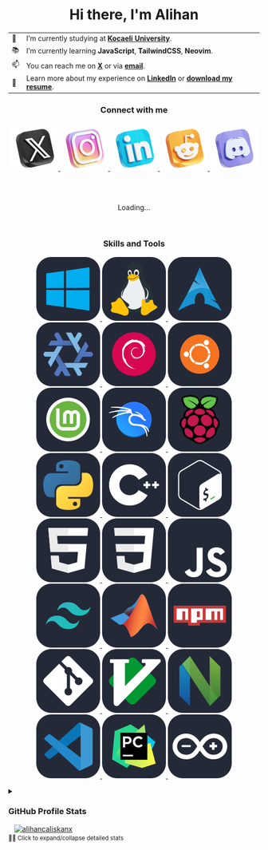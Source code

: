 <h1 align="center">Hi there, I'm Alihan</h1>

<table border="0" align="center">
    <tr>
        <td>👔</td>
        <td>I’m currently studying at <b><a href="https://www.carevoyance.com/" target="_blank">Kocaeli University</a></b>.</td>
    </tr>
    <tr>
        <td>📚</td>
        <td>I’m currently learning <b>JavaScript</b>, <b>TailwindCSS</b>, <b>Neovim</b>.</td>
    </tr>
    <!-- <tr>
        <td>🤝</td>
        <td>I’m looking for help maintaining and growing <b><a href="" target="_blank">Autonomous</a></b>.</td>
    </tr> -->
    <tr>
        <td>📫</td>
        <td>You can reach me on <b><a href="https://x.com/AlihanCaliskanx/" target="_blank">X</a></b> or via <b><a href="mailto:alihancaliskan@workmail.com" target="_blank">email</a></b>.</td>
    </tr>
    <tr>
        <td>📄</td>
        <td>Learn more about my experience on <b><a href="https://linkedin.com/in/alihan-caliskan/" target="_blank">LinkedIn</a></b> or <b><a href="https://github.com/alihancaliskanx/alihancaliskanx/raw/main/alihancaliskanx-Resume.pdf">download my resume</a></b>.</td>
    </tr>
</table>

<h3 align="center">Connect with me</h3>

<p align="center">

<a href="https://x.com/AlihanCaliskanx/" target="_blank">
    <img src="assets/icons/skill-icons--x.png">
</a>

<a href="https://www.instagram.com/alihancaliskan25/" target="_blank">
    <img src="assets/icons/skill-icons--instagram.png">
</a>

<a href="https://linkedin.com/in/alihan-caliskan/" target="_blank">
    <img src="assets/icons/skill-icons--linkedin.png">
</a>

<a href="https://www.reddit.com/user/alihancaliskan/" target="_blank">
    <img src="assets/icons/skill-icons--reddit.png">
</a>

<a href="https://discordapp.com/users/370240411395948546/" target="_blank">
    <img src="assets/icons/skill-icons--discord.png">
</a>

</p>

<br>

<br>

<!--START:X-->
<p align="center">Loading...</p>
<!--END:X-->

<br>

<h3 align="center">Skills and Tools</h3>

<p align="center">

<a href="https://www.microsoft.com/en-us/windows/" target="_blank">
    <img src="assets/icons/skill-icons--windows-dark.svg">
</a>

<a href="https://www.linux.org/" target="_blank">
    <img src="assets/icons/skill-icons--linux-dark.svg">
</a>

<a href="https://archlinux.org/" target="_blank">
    <img src="assets/icons/skill-icons--arch-dark.svg">
</a>

<a href="https://nixos.org/" target="_blank">
    <img src="assets/icons/skill-icons--nix-dark.svg">
</a>

<a href="https://www.debian.org/" target="_blank">
    <img src="assets/icons/skill-icons--debian-dark.svg">
</a>

<a href="https://ubuntu.com/" target="_blank">
    <img src="assets/icons/skill-icons--ubuntu-dark.svg">
</a>

<a href="https://www.linuxmint.com/" target="_blank">
    <img src="assets/icons/skill-icons--mint-dark.svg">
</a>

<a href="https://www.kali.org/" target="_blank">
    <img src="assets/icons/skill-icons--kali-dark.svg">
</a>

<a href="https://www.raspberrypi.com/" target="_blank">
    <img src="assets/icons/skill-icons--raspberrypi-dark.svg">
</a>

<a href="https://www.python.org/" target="_blank">
    <img src="assets/icons/skill-icons--python-dark.svg">
</a>

<!-- <a href="https://www.open-std.org/jtc1/sc22/wg14/" target="_blank">
    <img src="assets/icons/skill-icons--c.svg">
</a> -->

<a href="https://isocpp.org/" target="_blank">
    <img src="assets/icons/skill-icons--cpp.svg">
</a>

<!-- <a href="https://learn.microsoft.com/en-us/dotnet/csharp/" target="_blank">
    <img src="assets/icons/skill-icons--cs.svg">
</a> -->

<a href="https://www.gnu.org/software/bash/" target="_blank">
    <img src="assets/icons/skill-icons--bash-dark.svg">
</a>

<!-- <a href="https://go.dev/" target="_blank">
    <img src="assets/icons/skill-icons--golang.svg">
</a> -->

<!-- <a href="https://www.java.com/en/" target="_blank">
    <img src="assets/icons/skill-icons--java-dark.svg">
</a> -->

<!-- <a href="https://www.rust-lang.org/" target="_blank">
    <img src="assets/icons/skill-icons--rust.svg">
</a> -->

<!-- <a href="https://www.lua.org/" target="_blank">
    <img src="assets/icons/skill-icons--lua-dark.svg">
</a> -->

<!-- <a href="https://www.swift.com/" target="_blank">
    <img src="assets/icons/skill-icons--swift.svg">
</a> -->

<a href="https://html.spec.whatwg.org/multipage/" target="_blank">
    <img src="assets/icons/skill-icons--html.svg">
</a>

<a href="https://www.w3.org/Style/CSS/" target="_blank">
    <img src="assets/icons/skill-icons--css.svg">
</a>

<a href="https://en.wikipedia.org/wiki/JavaScript" target="_blank">
    <img src="assets/icons/skill-icons--javascript.svg">
</a>

<!-- <a href="https://www.typescriptlang.org/" target="_blank">
    <img src="assets/icons/skill-icons--typescript.svg">
</a> -->

<!-- <a href="https://www.php.net/" target="_blank">
    <img src="assets/icons/skill-icons--php-dark.svg">
</a> -->

<!-- <a href="https://react.dev/" target="_blank">
    <img src="assets/icons/skill-icons--react-dark.svg">
</a> -->
    
<a href="https://tailwindcss.com/" target="_blank">
    <img src="assets/icons/skill-icons--tailwindcss-dark.svg">
</a>

<!-- <a href="https://windicss.org/" target="_blank">
    <img src="assets/icons/skill-icons--windicss-dark.svg">
</a> -->

<a href="https://www.mathworks.com/" target="_blank">
    <img src="assets/icons/skill-icons--matlab-dark.svg">
</a>

<a href="https://www.npmjs.com/" target="_blank">
    <img src="assets/icons/skill-icons--npm-dark.svg">
</a>

<a href="https://git-scm.com/" target="_blank">
    <img src="assets/icons/skill-icons--git.svg">
</a>

<a href="https://www.vim.org/" target="_blank">
    <img src="assets/icons/skill-icons--vim-dark.svg">
</a>

<a href="https://neovim.io/" target="_blank">
    <img src="assets/icons/skill-icons--neovim-dark.svg">
</a>

<a href="https://code.visualstudio.com/" target="_blank">
    <img src="assets/icons/skill-icons--vscode-dark.svg">
</a>

<!-- <a href="https://visualstudio.microsoft.com/" target="_blank">
    <img src="assets/icons/skill-icons--visualstudio-dark.svg">
</a> -->

<a href="https://www.jetbrains.com/pycharm/" target="_blank">
    <img src="assets/icons/skill-icons--pycharm-dark.svg">
</a>

<a href="https://www.arduino.cc/" target="_blank">
    <img src="assets/icons/skill-icons--arduino.svg">
</a>

<!-- <a href="https://www.adobe.com/products/photoshop.html" target="_blank">
    <img src="assets/icons/skill-icons--photoshop.svg">
</a> -->

<!-- <a href="https://www.blender.org/" target="_blank">
    <img src="assets/icons/skill-icons--blender-dark.svg">
</a> -->

<!-- <a href="pytorch.org" target="_blank">
    <img src="assets/icons/skill-icons--pytorch-dark.svg">
</a> -->

<!-- <a href="doc.qt.io" target="_blank">
    <img src="assets/icons/skill-icons--qt-dark.svg">
</a> -->

</p>

<details>
  <summary><h3>GitHub Profile Stats</h3>&nbsp;&nbsp;&nbsp;<a href="#"><img src="https://komarev.com/ghpvc/?username=alihancaliskanx&label=Profile%20views&color=0e75b6&style=flat" alt="alihancaliskanx" /></a><br /><small>☝🏼 Click to expand/collapse detailed stats</small><br />&nbsp;<br /></summary>
  <div><a href="#"><img src="https://github-readme-stats.vercel.app/api/top-langs?username=alihancaliskanx&show_icons=true&locale=en&layout=compact&theme=dracula&hide_border=true" alt="alihancaliskanx" /><br /><br /></a></div>
  <div><a href="#"><img src="https://github-readme-stats.vercel.app/api?username=alihancaliskanx&show_icons=true&locale=en&theme=dracula&hide_border=true" alt="alihancaliskanx" /></a></div>
  <h5><b>I created this profile, for now is blank</b></h3><br>
</details>







